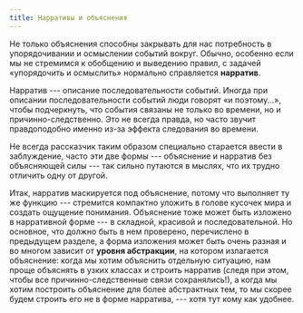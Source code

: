 ```yaml
---
title: Нарративы и объяснения
---
```


Не только объяснения способны закрывать для нас потребность в
упорядочивании и осмыслении событий вокруг. Обычно, особенно если мы не
стремимся к обобщению и выведению правил, с задачей «упорядочить и
осмыслить» нормально справляется **нарратив**.

Нарратив --- описание последовательности событий. Иногда при описании
последовательности событий люди говорят «и поэтому...», чтобы
подчеркнуть, что события связаны не только во времени, но и
причинно-следственно. Это не всегда правда, но часто звучит
правдоподобно именно из-за эффекта следования во времени.

Не всегда рассказчик таким образом специально старается ввести в
заблуждение, часто эти две формы --- объяснение и нарратив без
объясняющей силы --- так сильно путаются в мыслях, что их трудно
отличить одну от другой.

Итак, нарратив маскируется под объяснение, потому что выполняет ту же
функцию --- стремится компактно уложить в голове кусочек мира и создать
ощущение понимания. Объяснение тоже может быть изложено в нарративной
форме --- в складной, красивой и последовательной. Но основное, что
должно быть в нем проверено, перечислено в предыдущем разделе, а форма
изложения может быть очень разная и во многом зависит от **уровня
абстракции**, на котором излагается объяснение: когда мы хотим объяснить
отдельную ситуацию, нам проще объяснять в узких классах и строить
нарратив (следя при этом, чтобы все причинно-следственные связи
сохранялись!), а когда мы хотим построить объяснение для более
абстрактных тем, то мы скорее будем строить его не в форме нарратива,
--- хотя тут кому как удобнее.

